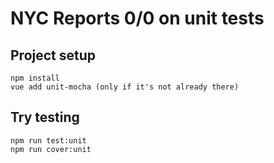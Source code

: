 # NYC Reports 0/0 on unit tests

## Project setup

```
npm install
vue add unit-mocha (only if it's not already there)
```

## Try testing

```
npm run test:unit
npm run cover:unit
```
